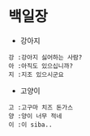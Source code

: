 # 백일장

- 강아지
```
강 :강아지 싫어하는 사람?
아 :아직도 있으십니까?
지 :지조 있으시군요
```

- 고양이
```
고 :고구마 치즈 돈가스
양 :양이 너무 적네
이 :이 siba.. 
```